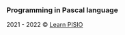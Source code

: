 ### Programming in Pascal language

2021 - 2022 © <a href="http://learn-pisio.eu5.org/" target="_blank">Learn PISIO</a>
